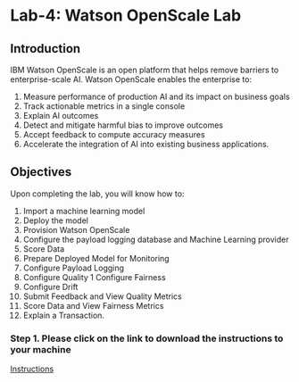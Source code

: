 # Lab-4: Watson OpenScale Lab

## Introduction

IBM Watson OpenScale is an open platform that helps remove barriers to enterprise-scale AI. Watson OpenScale enables the enterprise to:

1. Measure performance of production AI and its impact on business goals <br>
1. Track actionable metrics in a single console <br>
1. Explain AI outcomes <br>
1. Detect and mitigate harmful bias to improve outcomes <br>
1. Accept feedback to compute accuracy measures <br>
1. Accelerate the integration of AI into existing business applications. <br>

## Objectives

Upon completing the lab, you will know how to:

1. Import a machine learning model
1. Deploy the model
1. Provision Watson OpenScale
1. Configure the payload logging database and Machine Learning provider
1. Score Data
1. Prepare Deployed Model for Monitoring
1. Configure Payload Logging
1. Configure Quality
   1 Configure Fairness
1. Configure Drift
1. Submit Feedback and View Quality Metrics
1. Score Data and View Fairness Metrics
1. Explain a Transaction.

### Step 1. Please click on the link to download the instructions to your machine

[Instructions](https://github.com/Mcronk/Trusted_AI_5-28-2020/raw/master/Lab-4/Watson%20OpenScale%20v4.2.pdf)
